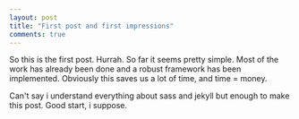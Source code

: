 ```yaml
---
layout: post
title: "First post and first impressions"
comments: true
---
```


So this is the first post. Hurrah. So far it seems pretty simple. Most of the work
has already been done and a robust framework has been implemented. Obviously this saves us 
a lot of time, and time = money. 

Can't say i understand everything about sass and jekyll but enough to make this post. 
Good start, i suppose. 
